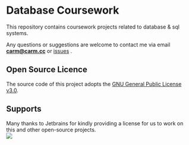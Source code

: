 # Database Coursework

This repository contains coursework projects related to database & sql systems.

Any questions or suggestions are welcome to contact me 
via email [**carm@carm.cc**](mailto:carm@carm.cc) or [issues](https://github.com/CarmJos/mcu-courseworks/issues/new) .

## Open Source Licence

The source code of this project adopts the [GNU General Public License v3.0](https://opensource.org/licenses/GPL-3.0).

## Supports

Many thanks to Jetbrains for kindly providing a license for us to work on this and other open-source projects.  
[![](https://resources.jetbrains.com/storage/products/company/brand/logos/jb_beam.svg)](https://www.jetbrains.com/?from=https://github.com/CarmJos/db-courseworks)